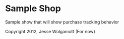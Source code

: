Sample Shop
==========

Sample show that will show purchase tracking behavior

Copyright 2012, Jesse Wolgamott (For now)
